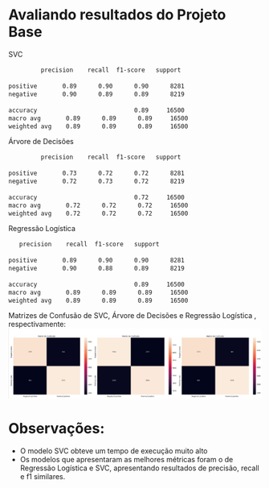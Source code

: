 # Avaliando resultados do Projeto Base

SVC

             precision    recall  f1-score   support

    positive       0.89      0.90      0.90      8281
    negative       0.90      0.89      0.89      8219

    accuracy                           0.89     16500
    macro avg       0.89      0.89      0.89     16500
    weighted avg    0.89      0.89      0.89     16500




Árvore de Decisões

             precision    recall  f1-score   support

    positive       0.73      0.72      0.72      8281
    negative       0.72      0.73      0.72      8219

    accuracy                           0.72     16500
    macro avg       0.72      0.72      0.72     16500
    weighted avg    0.72      0.72      0.72     16500



Regressão Logística


       precision    recall  f1-score   support

    positive       0.89      0.90      0.90      8281
    negative       0.90      0.88      0.89      8219

    accuracy                           0.89     16500
    macro avg       0.89      0.89      0.89     16500
    weighted avg    0.89      0.89      0.89     16500


Matrizes de Confusão de SVC, Árvore de Decisões e Regressão Logística , respectivamente:
<img src="../Comparação de Modelos/Matriz_Conf_1.jpg" width="1400">


# Observações:
- O modelo SVC obteve um tempo de execução muito alto
- Os modelos que apresentaram as melhores métricas foram o de Regressão Logística e SVC, apresentando resultados de precisão, recall e f1 similares.

